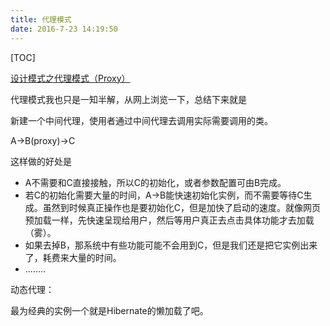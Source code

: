 ```yaml
---
title: 代理模式
date: 2016-7-23 14:19:50
---
```


[TOC]



[设计模式之代理模式（Proxy）](http://www.cnblogs.com/BeyondAnyTime/archive/2012/07/04/2576865.html)

代理模式我也只是一知半解，从网上浏览一下，总结下来就是

新建一个中间代理，使用者通过中间代理去调用实际需要调用的类。



A->B(proxy)->C

这样做的好处是

- A不需要和C直接接触，所以C的初始化，或者参数配置可由B完成。
- 若C的初始化需要大量的时间，A->B能快速初始化实例，而不需要等待C生成。虽然到时候真正操作也是要初始化C，但是加快了启动的速度。就像网页预加载一样，先快速呈现给用户，然后等用户真正去点击具体功能才去加载（雾）。
- 如果去掉B，那系统中有些功能可能不会用到C，但是我们还是把它实例出来了，耗费来大量的时间。
- ........



动态代理：

最为经典的实例一个就是Hibernate的懒加载了吧。





